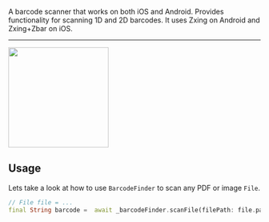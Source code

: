 

A barcode scanner that works on both iOS and Android. Provides functionality for scanning 1D and 2D barcodes.
It uses Zxing on Android and Zxing+Zbar on iOS.

---
<img src="https://bloclibrary.dev/assets/gifs/flutter_counter.gif" width="200"/>

## Usage

Lets take a look at how to use `BarcodeFinder` to scan any PDF or image `File`.
```dart
// File file = ... 
final String barcode =  await _barcodeFinder.scanFile(filePath: file.path);
```

